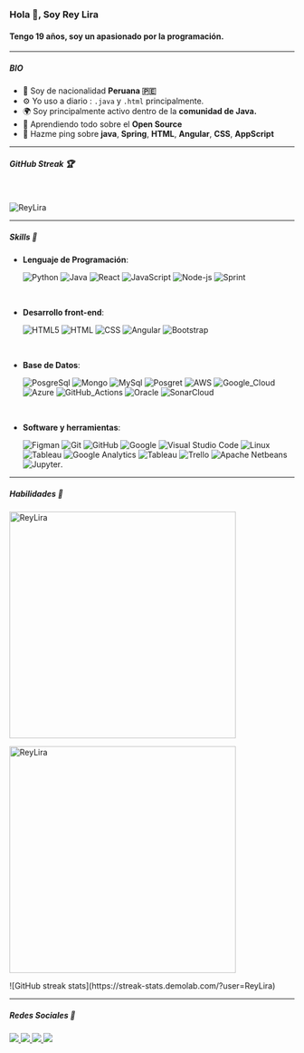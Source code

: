### Hola 👋, Soy Rey Lira

#### Tengo 19 años, soy un apasionado por la programación.

____
##### BIO

- 🏢 Soy de nacionalidad **Peruana 🇵🇪**
- ⚙️ Yo uso a diario : `.java` y `.html` principalmente.
- 🌍 Soy principalmente activo dentro de la **comunidad de Java.**
- 🌱 Aprendiendo todo sobre el **Open Source**
- 💬 Hazme ping sobre **java**, **Spring**, **HTML**, **Angular**, **CSS**, **AppScript**
____
##### GitHub Streak 🏆

</br>

<p align="left"> 
    <img src="https://github-profile-trophy.vercel.app/?username=ReyLira" alt="ReyLira" />
</p>

____
##### Skills 🧐
- **Lenguaje de Programación**:
  
    ![Python](https://img.shields.io/badge/Python%20-%2314354C.svg?style=for-the-badge&logo=python&logoColor=white)
    ![Java](https://img.shields.io/badge/Java-ED8B00?style=for-the-badge&logo=openjdk&logoColor=white)
    ![React](https://img.shields.io/badge/React-20232A?style=for-the-badge&logo=react&logoColor=61DAFB)
    ![JavaScript](https://img.shields.io/badge/JavaScript-323330?style=for-the-badge&logo=javascript&logoColor=F7DF1E)
    ![Node-js](https://img.shields.io/badge/React-20232A?style=for-the-badge&logo=react&logoColor=61DAFB)
    ![Sprint](https://img.shields.io/badge/Spring-6DB33F?style=for-the-badge&logo=spring&logoColor=white)
<br>   

- **Desarrollo front-end**:
  
   ![HTML5](https://img.shields.io/badge/HTML5%20-%23E34F26.svg?style=for-the-badge&logo=html5&logoColor=white)
   ![HTML](https://img.shields.io/badge/HTML-239120?style=for-the-badge&logo=html5&logoColor=white)
   ![CSS](https://img.shields.io/badge/CSS-239120?&style=for-the-badge&logo=css3&logoColor=white)
   ![Angular](https://img.shields.io/badge/Angular-DD0031?style=for-the-badge&logo=angular&logoColor=white)
   ![Bootstrap](https://img.shields.io/badge/Bootstrap-563D7C?style=for-the-badge&logo=bootstrap&logoColor=white)
<br>

- **Base de Datos**:
  
    ![PosgreSql](https://img.shields.io/badge/PostgreSQL-316192?style=for-the-badge&logo=postgresql&logoColor=white)
    ![Mongo](https://img.shields.io/badge/MongoDB-4EA94B?style=for-the-badge&logo=mongodb&logoColor=white)
    ![MySql](https://img.shields.io/badge/MySQL-00000F?style=for-the-badge&logo=mysql&logoColor=white)
    ![Posgret](https://img.shields.io/badge/GitHub%20Pages-%23327FC7.svg?style=for-the-badge&logo=github&logoColor=white)
    ![AWS](https://img.shields.io/badge/Amazon_AWS-232F3E?style=for-the-badge&logo=amazon-aws&logoColor=white)
    ![Google_Cloud](https://img.shields.io/badge/Google_Cloud-4285F4?style=for-the-badge&logo=google-cloud&logoColor=white)
    ![Azure](https://img.shields.io/badge/Microsoft_Azure-0089D6?style=for-the-badge&logo=microsoft-azure&logoColor=white)
    ![GitHub_Actions](https://img.shields.io/badge/GitHub_Actions-2088FF?style=for-the-badge&logo=github-actions&logoColor=white)
    ![Oracle](https://img.shields.io/badge/Oracle-F80000?style=for-the-badge&logo=oracle&logoColor=black)
    ![SonarCloud](https://img.shields.io/badge/Sonar%20cloud-F3702A?style=for-the-badge&logo=sonarcloud&logoColor=white)
<br>

- **Software y herramientas**:
  
    ![Figman](https://img.shields.io/badge/Figma-F24E1E?style=for-the-badge&logo=figma&logoColor=white)
    ![Git](https://img.shields.io/badge/git-%23F05033.svg?style=for-the-badge&logo=git&logoColor=white)
    ![GitHub](https://img.shields.io/badge/github-%23121011.svg?style=for-the-badge&logo=github&logoColor=white)
    ![Google](https://img.shields.io/badge/google-%234285F4.svg?style=for-the-badge&logo=google&logoColor=white)
    ![Visual Studio Code](https://img.shields.io/badge/Visual%20Studio%20Code-0078d7.svg?style=for-the-badge&logo=visual-studio-code&logoColor=white)
    ![Linux](https://img.shields.io/badge/Linux-FCC624?style=for-the-badge&logo=linux&logoColor=black)
    ![Tableau](https://img.shields.io/badge/Tableau-E97627?style=for-the-badge&logo=Tableau&logoColor=white)
    ![Google Analytics](https://img.shields.io/badge/Google%20Analytics-E37400?style=for-the-badge&logo=google%20analytics&logoColor=white)
    ![Tableau](https://img.shields.io/badge/Tableau-E97627?style=for-the-badge&logo=Tableau&logoColor=white)
    ![Trello](https://img.shields.io/badge/Trello-0052CC?style=for-the-badge&logo=trello&logoColor=white)
    ![Apache Netbeans](https://img.shields.io/badge/apache%20netbeans-1B6AC6?style=for-the-badge&logo=apache%20netbeans%20IDE&logoColor=white)
    ![Jupyter](https://img.shields.io/badge/Made%20with-Jupyter-orange?style=for-the-badge&logo=Jupyter).
_____
##### Habilidades 🦾
<div>
    <p style="text-align: left;">
        <img src="https://github-readme-stats.vercel.app/api/top-langs?username=ReyLira&show_icons=true&locale=en&layout=compact" alt="ReyLira" style="width: 400px;"/>
    </p>
    <p style="text-align: left;">
        <img src="https://github-readme-stats.vercel.app/api?username=ReyLira&show_icons=true&locale=en" alt="ReyLira" style="width: 400px;"/>
    </p>
    ![GitHub streak stats](https://streak-stats.demolab.com/?user=ReyLira)  
</div>

_____
##### Redes Sociales 📱
<a href="mailto:rey.gonzalesdelriego@vallegrande.edu.pe" target="_blank">
<img src="https://img.shields.io/badge/-Gmail-%23333?style=for-the-badge&logo=gmail&logoColor=white" target="_blank">
</a>
<a href="https://gitlab.com/rey.gonzalesdelriego" target="_blank">
<img src="https://img.shields.io/badge/GitLab-330F63?style=for-the-badge&logo=gitlab&logoColor=white" target="_blank">
</a>
<a href="https://github.com/ReyLira" target="_blank">
<img src="https://img.shields.io/badge/-GitHub-171515?style=for-the-badge&logo=github&logoColor=white" target="_blank">
</a>
<a href="https://www.linkedin.com/in/rey-andr%C3%A9-dario-gonzalez-del-riego-lira-7340b1221/" target="_blank">
<img src="https://img.shields.io/badge/-LinkedIn-blue?style=for-the-badge&logo=linkedin&logoColor=white" target="_blank">
</a>
</div>

